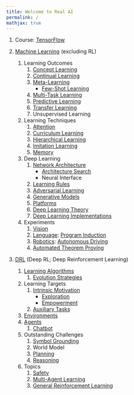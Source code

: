 ```yaml
---
title: Welcome to Real AI
permalink: /
mathjax: true
---
```

1. Course: [TensorFlow](course/tensorflow/README.md)

2. [Machine Learning](machine-learning/README.md) (excluding RL)
    1. Learning Outcomes
        1. [Concept Learning](http://realai.org/concept-learning/)
        2. [Continual Learning](http://realai.org/continual-learning/)
        3. [Meta-Learning](http://realai.org/meta-learning/)
            * [Few-Shot Learning](http://realai.org/few-shot-learning/)
        4. [Multi-Task Learning](http://realai.org/multi-task-learning/)
        5. [Predictive Learning](http://realai.org/predictive-learning/)
        6. [Transfer Learning](http://realai.org/transfer-learning/)
        7. Unsupervised Learning
    2. Learning Techniques
        1. [Attention](http://realai.org/attention/)
        2. [Curriculum Learning](http://realai.org/curriculum-learning/)
        3. [Hierarchical Learning](http://realai.org/hierarchical-learning/)
        4. [Imitation Learning](http://realai.org/imitation-learning/)
        5. [Memory](http://realai.org/memory/)
    3. Deep Learning
        1. [Network Architecture](http://realai.org/network-architecture/)
            * [Architecture Search](http://realai.org/architecture-search/)
            * Neural Interface
        2. [Learning Rules](http://realai.org/learning-rules/)
        3. [Adversarial Learning](http://realai.org/adversarial-learning/)
        4. [Generative Models](http://realai.org/generative-models/)
        5. [Platforms](http://realai.org/learning-platforms/)
        6. [Deep Learning Theory](http://realai.org/deep-learning-theory/)
        7. [Deep Learning Implementations](http://realai.org/deep-learning/implementation/)
    4. Experiments
        1. [Vision](http://realai.org/computer-vision/)
        2. [Language](http://realai.org/NLP/): [Program Induction](http://realai.org/program-induction/)
        3. [Robotics](http://realai.org/robotics/): [Autonomous Driving](machine-learning/autonomous-driving.md)
        4. [Automated Theorem Proving](http://realai.org/automated-theorem-proving/)
 
3. [DRL](DRL/README.md) (Deep RL; Deep Reinforcement Learning)
    1. [Learning Algorithms](DRL/learning-algorithms.md)
        1. [Evolution Strategies](DRL/evolution-strategies.md)
    2. Learning Targets
        1. [Intrinsic Motivation](DRL/intrinsic-motivation.md)
            * [Exploration](DRL/exploration.md)
            * [Empowerment](DRL/empowerment.md)
        2. [Auxiliary Tasks](DRL/auxiliary-tasks.md)
    3. [Environments](DRL/environments.md)
    4. [Agents](DRL/agents.md)
        1. [Chatbot](http://realai.org/chatbot/)
    5. Outstanding Challenges
        1. [Symbol Grounding](http://realai.org/symbol-grounding/)
        2. World Model
        3. [Planning](http://realai.org/planning/)
        4. [Reasoning](http://realai.org/reasoning/)
    6. Topics
        1. [Safety](DRL/safety.md)
        2. [Multi-Agent Learning](DRL/multi-agent-learning.md)
        3. [General Reinforcement Learning](DRL/general.md)


